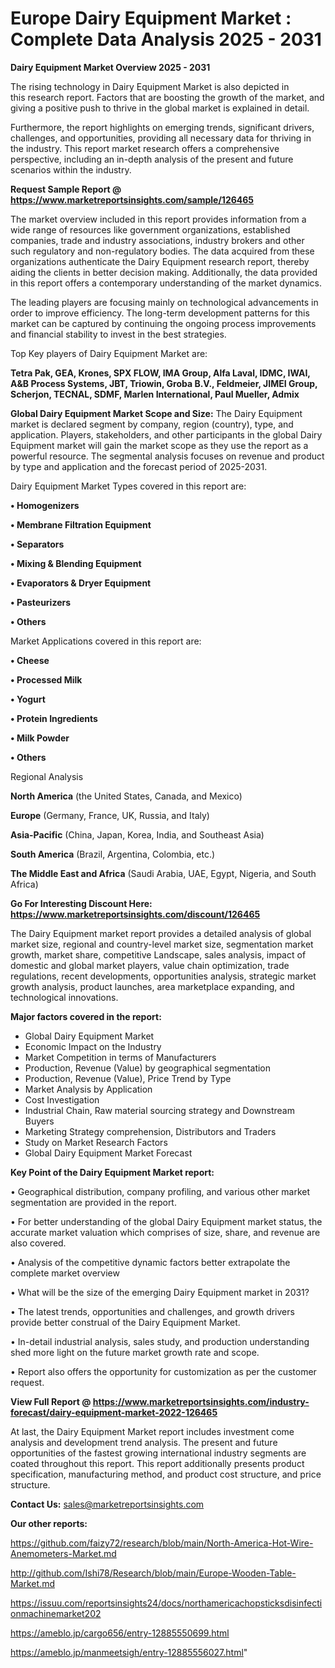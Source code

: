 # Europe Dairy Equipment Market : Complete Data Analysis 2025 - 2031

<Strong> Dairy Equipment Market Overview 2025 - 2031</strong>

The rising technology in Dairy Equipment Market is also depicted in this research report. Factors that are boosting the growth of the market, and giving a positive push to thrive in the global market is explained in detail.

Furthermore, the report highlights on emerging trends, significant drivers, challenges, and opportunities, providing all necessary data for thriving in the industry. This report market research offers a comprehensive perspective, including an in-depth analysis of the present and future scenarios within the industry.

<strong>Request Sample Report @ <a href=https://www.marketreportsinsights.com/sample/126465>https://www.marketreportsinsights.com/sample/126465</a></strong>

The market overview included in this report provides information from a wide range of resources like government organizations, established companies, trade and industry associations, industry brokers and other such regulatory and non-regulatory bodies. The data acquired from these organizations authenticate the Dairy Equipment research report, thereby aiding the clients in better decision making. Additionally, the data provided in this report offers a contemporary understanding of the market dynamics.

The leading players are focusing mainly on technological advancements in order to improve efficiency. The long-term development patterns for this market can be captured by continuing the ongoing process improvements and financial stability to invest in the best strategies.

Top Key players of Dairy Equipment Market are:

<strong>Tetra Pak, GEA, Krones, SPX FLOW, IMA Group, Alfa Laval, IDMC, IWAI, A&B Process Systems, JBT, Triowin, Groba B.V., Feldmeier, JIMEI Group, Scherjon, TECNAL, SDMF, Marlen International, Paul Mueller, Admix</strong>

<strong><b>Global Dairy Equipment Market Scope and Size:</b></strong>
The Dairy Equipment market is declared segment by company, region (country), type, and application. Players, stakeholders, and other participants in the global Dairy Equipment market will gain the market scope as they use the report as a powerful resource. The segmental analysis focuses on revenue and product by type and application and the forecast period of 2025-2031.

Dairy Equipment Market Types covered in this report are:

<strong>• Homogenizers

• Membrane Filtration Equipment

• Separators

• Mixing & Blending Equipment

• Evaporators & Dryer Equipment

• Pasteurizers

• Others</strong>

Market Applications covered in this report are:

<strong>• Cheese

• Processed Milk

• Yogurt

• Protein Ingredients

• Milk Powder

• Others</strong> 

Regional Analysis

<strong>North America</strong> (the United States, Canada, and Mexico)

<strong>Europe</strong> (Germany, France, UK, Russia, and Italy)

<strong>Asia-Pacific</strong> (China, Japan, Korea, India, and Southeast Asia)

<strong>South America</strong> (Brazil, Argentina, Colombia, etc.)

<strong>The Middle East and Africa</strong> (Saudi Arabia, UAE, Egypt, Nigeria, and South Africa)

<strong>Go For Interesting Discount Here: <a href=https://www.marketreportsinsights.com/discount/126465>https://www.marketreportsinsights.com/discount/126465</a></strong>

The Dairy Equipment market report provides a detailed analysis of global market size, regional and country-level market size, segmentation market growth, market share, competitive Landscape, sales analysis, impact of domestic and global market players, value chain optimization, trade regulations, recent developments, opportunities analysis, strategic market growth analysis, product launches, area marketplace expanding, and technological innovations.

<strong><b>Major factors covered in the report:</b></strong>
<ul>
  <li>Global Dairy Equipment Market </li>
  <li>Economic Impact on the Industry</li>
  <li>Market Competition in terms of Manufacturers</li>
  <li>Production, Revenue (Value) by geographical segmentation</li>
  <li>Production, Revenue (Value), Price Trend by Type</li>
  <li>Market Analysis by Application</li>
  <li>Cost Investigation</li>
  <li>Industrial Chain, Raw material sourcing strategy and Downstream Buyers</li>
  <li>Marketing Strategy comprehension, Distributors and Traders</li>
  <li>Study on Market Research Factors</li>
  <li>Global Dairy Equipment Market Forecast</li>
</ul>

<strong><b>Key Point of the Dairy Equipment Market report:</b></strong>

• Geographical distribution, company profiling, and various other market segmentation are provided in the report.

• For better understanding of the global Dairy Equipment market status, the accurate market valuation which comprises of size, share, and revenue are also covered.

• Analysis of the competitive dynamic factors better extrapolate the complete market overview

• What will be the size of the emerging Dairy Equipment market in 2031?

• The latest trends, opportunities and challenges, and growth drivers provide better construal of the Dairy Equipment Market.

• In-detail industrial analysis, sales study, and production understanding shed more light on the future market growth rate and scope.

• Report also offers the opportunity for customization as per the customer request.

<strong><b>View Full Report @ <a href=https://www.marketreportsinsights.com/industry-forecast/dairy-equipment-market-2022-126465>https://www.marketreportsinsights.com/industry-forecast/dairy-equipment-market-2022-126465</a></b></strong>


At last, the Dairy Equipment Market report includes investment come analysis and development trend analysis. The present and future opportunities of the fastest growing international industry segments are coated throughout this report. This report additionally presents product specification, manufacturing method, and product cost structure, and price structure.

<strong>Contact Us:</strong>
sales@marketreportsinsights.com

<strong>Our other reports:</strong>

<a href=https://github.com/faizy72/research/blob/main/North-America-Hot-Wire-Anemometers-Market.md>https://github.com/faizy72/research/blob/main/North-America-Hot-Wire-Anemometers-Market.md</a>

<a href=http://github.com/Ishi78/Research/blob/main/Europe-Wooden-Table-Market.md>http://github.com/Ishi78/Research/blob/main/Europe-Wooden-Table-Market.md</a>

<a href=https://issuu.com/reportsinsights24/docs/northamericachopsticksdisinfectionmachinemarket202>https://issuu.com/reportsinsights24/docs/northamericachopsticksdisinfectionmachinemarket202</a>

<a href=https://ameblo.jp/cargo656/entry-12885550699.html>https://ameblo.jp/cargo656/entry-12885550699.html</a>

<a href=https://ameblo.jp/manmeetsigh/entry-12885556027.html>https://ameblo.jp/manmeetsigh/entry-12885556027.html</a>"
